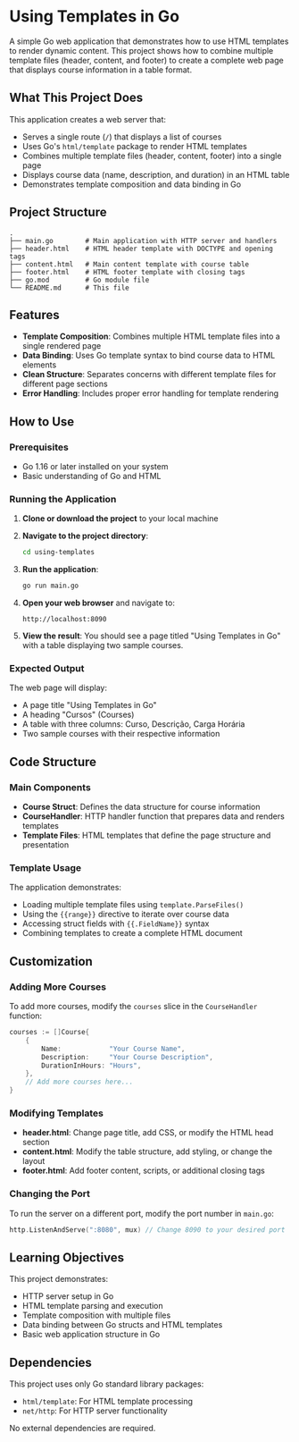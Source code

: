 # Using Templates in Go

A simple Go web application that demonstrates how to use HTML templates to render dynamic content. This project shows how to combine multiple template files (header, content, and footer) to create a complete web page that displays course information in a table format.

## What This Project Does

This application creates a web server that:
- Serves a single route (`/`) that displays a list of courses
- Uses Go's `html/template` package to render HTML templates
- Combines multiple template files (header, content, footer) into a single page
- Displays course data (name, description, and duration) in an HTML table
- Demonstrates template composition and data binding in Go

## Project Structure

```
.
├── main.go        # Main application with HTTP server and handlers
├── header.html    # HTML header template with DOCTYPE and opening tags
├── content.html   # Main content template with course table
├── footer.html    # HTML footer template with closing tags
├── go.mod         # Go module file
└── README.md      # This file
```

## Features

- **Template Composition**: Combines multiple HTML template files into a single rendered page
- **Data Binding**: Uses Go template syntax to bind course data to HTML elements
- **Clean Structure**: Separates concerns with different template files for different page sections
- **Error Handling**: Includes proper error handling for template rendering

## How to Use

### Prerequisites

- Go 1.16 or later installed on your system
- Basic understanding of Go and HTML

### Running the Application

1. **Clone or download the project** to your local machine

2. **Navigate to the project directory**:
   ```bash
   cd using-templates
   ```

3. **Run the application**:
   ```bash
   go run main.go
   ```

4. **Open your web browser** and navigate to:
   ```
   http://localhost:8090
   ```

5. **View the result**: You should see a page titled "Using Templates in Go" with a table displaying two sample courses.

### Expected Output

The web page will display:
- A page title "Using Templates in Go"
- A heading "Cursos" (Courses)
- A table with three columns: Curso, Descrição, Carga Horária
- Two sample courses with their respective information

## Code Structure

### Main Components

- **Course Struct**: Defines the data structure for course information
- **CourseHandler**: HTTP handler function that prepares data and renders templates
- **Template Files**: HTML templates that define the page structure and presentation

### Template Usage

The application demonstrates:
- Loading multiple template files using `template.ParseFiles()`
- Using the `{{range}}` directive to iterate over course data
- Accessing struct fields with `{{.FieldName}}` syntax
- Combining templates to create a complete HTML document

## Customization

### Adding More Courses

To add more courses, modify the `courses` slice in the `CourseHandler` function:

```go
courses := []Course{
    {
        Name:            "Your Course Name",
        Description:     "Your Course Description",
        DurationInHours: "Hours",
    },
    // Add more courses here...
}
```

### Modifying Templates

- **header.html**: Change page title, add CSS, or modify the HTML head section
- **content.html**: Modify the table structure, add styling, or change the layout
- **footer.html**: Add footer content, scripts, or additional closing tags

### Changing the Port

To run the server on a different port, modify the port number in `main.go`:

```go
http.ListenAndServe(":8080", mux) // Change 8090 to your desired port
```

## Learning Objectives

This project demonstrates:
- HTTP server setup in Go
- HTML template parsing and execution
- Template composition with multiple files
- Data binding between Go structs and HTML templates
- Basic web application structure in Go

## Dependencies

This project uses only Go standard library packages:
- `html/template`: For HTML template processing
- `net/http`: For HTTP server functionality

No external dependencies are required.